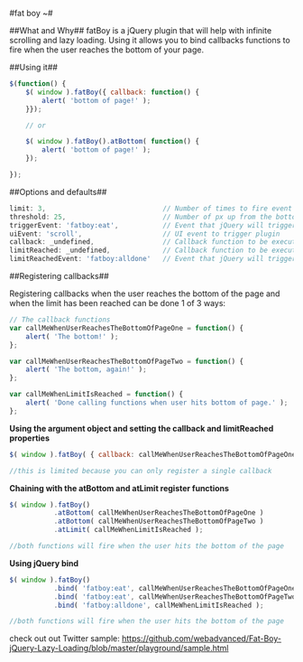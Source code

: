 #fat boy ~#

##What and Why##
fatBoy is a jQuery plugin that will help with infinite scrolling and lazy loading. Using it allows you to bind callbacks functions to fire when the user reaches the bottom of your page.


##Using it##
```javascript
$(function() {
	$( window ).fatBoy({ callback: function() {
		alert( 'bottom of page!' );
	}});

	// or

	$( window ).fatBoy().atBottom( function() {
		alert( 'bottom of page!' );
	});

});
```


##Options and defaults##

```javascript
limit: 3,                             // Number of times to fire event (0 === unlimited)
threshold: 25,                        // Number of px up from the bottom of the page
triggerEvent: 'fatboy:eat',           // Event that jQuery will trigger when user reaches the bottom of the page
uiEvent: 'scroll',                    // UI event to trigger plugin
callback: _undefined,                 // Callback function to be executed when user reaches the bottom of the page
limitReached: _undefined,             // Callback function to be executed when limit is reached
limitReachedEvent: 'fatboy:alldone'   // Event that jQuery will trigger when limit is reached
```

##Registering callbacks##

Registering callbacks when the user reaches the bottom of the page and when the limit has been reached can be done 1 of 3 ways:

```javascript
// The callback functions
var callMeWhenUserReachesTheBottomOfPageOne = function() {
	alert( 'The bottom!' );
};

var callMeWhenUserReachesTheBottomOfPageTwo = function() {
	alert( 'The bottom, again!' );
};

var callMeWhenLimitIsReached = function() {
	alert( 'Done calling functions when user hits bottom of page.' );
};
```

**Using the argument object and setting the callback and limitReached properties**

```javascript
$( window ).fatBoy( { callback: callMeWhenUserReachesTheBottomOfPageOne, limitReached: callMeWhenLimitIsReached } );

//this is limited because you can only register a single callback
```

**Chaining with the atBottom and atLimit register functions**

```javascript
$( window ).fatBoy()
           .atBottom( callMeWhenUserReachesTheBottomOfPageOne )
           .atBottom( callMeWhenUserReachesTheBottomOfPageTwo )
           .atLimit( callMeWhenLimitIsReached );

//both functions will fire when the user hits the bottom of the page
```

**Using jQuery bind**

```javascript
$( window ).fatBoy()
           .bind( 'fatboy:eat', callMeWhenUserReachesTheBottomOfPageOne )
           .bind( 'fatboy:eat', callMeWhenUserReachesTheBottomOfPageTwo )
           .bind( 'fatboy:alldone', callMeWhenLimitIsReached );

//both functions will fire when the user hits the bottom of the page
```

check out out Twitter sample: https://github.com/webadvanced/Fat-Boy-jQuery-Lazy-Loading/blob/master/playground/sample.html